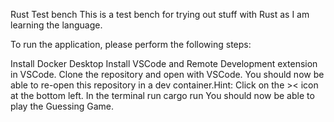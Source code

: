 Rust Test bench
This is a test bench for trying out stuff with Rust as I am learning the language.

To run the application, please perform the following steps:

Install Docker Desktop
Install VSCode and Remote Development extension in VSCode.
Clone the repository and open with VSCode.
You should now be able to re-open this repository in a dev container.Hint: Click on the >< icon at the bottom left.
In the terminal run cargo run
You should now be able to play the Guessing Game.